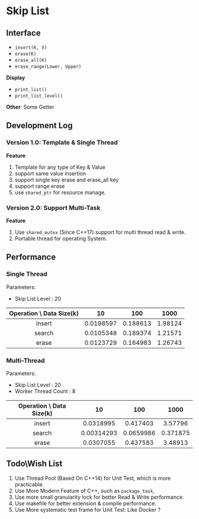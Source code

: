 # Skip List



## Interface

* `insert(K, V)`
* `erase(K)`
* `erase_all(K)`
* `erase_range(Lower, Upper)`

**Display**

* `print_list()`
* `print_list_level()`

**Other**: Some Getter





## Development Log

### Version 1.0: Template & Single Thread

**Feature**

1. Template for any type of Key & Value 
2. support same value insertion
3. support single key erase and erase_all key
4. support range erase
5. use `shared_ptr` for resource manage. 



### Version 2.0: Support Multi-Task

**Feature**

1.  Use `shared_mutex` (Since C++17) support for multi thread read & write.
1.  Portable thread for operating System.



## Performance

### Single Thread 

Parameters: 

* Skip List Level : 20


| Operation \ Data Size(k) |    10     |   100    |  1000   |
| :----------------------: | :-------: | :------: | :-----: |
|          insert          | 0.0198597 | 0.188613 | 1.98124 |
|          search          | 0.0105348 | 0.189374 | 1.21571 |
|          erase           | 0.0123729 | 0.164983 | 1.26743 |



### Multi-Thread

Parameters: 

* Skip List Level : 20
* Worker Thread Count : 8

| Operation \ Data Size(k) |     10     |    100    |   1000   |
| :----------------------: | :--------: | :-------: | :------: |
|          insert          | 0.0318995  | 0.417403  | 3.57796  |
|          search          | 0.00314293 | 0.0659986 | 0.371875 |
|          erase           | 0.0307055  | 0.437583  | 3.48913  |



## Todo\Wish List

1. Use Thread Pool (Based On C++14) for Unit Test, which is more practicable.
2. Use More Modern Feature of C++, such as `package_task`, 
3. Use more small granularity lock for better Read & Write performance.
4. Use makefile for better extension & compile performance.
5. Use More systematic test frame for Unit Test: Like Docker ?  
